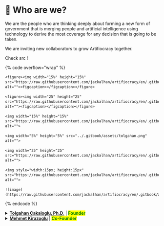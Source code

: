 # 👥 Who are we?

We are the people who are thinking deeply about forming a new form of government that is merging people and artificial intelligence using technology to derive the most coverage for any decision that is going to be taken.

We are inviting new collaborators to grow Artifiocracy together.

Check src !

{% code overflow="wrap" %}
```markup
<figure><img width="15%" height="15%" src="https://raw.githubusercontent.com/jackalhan/artifiocracy/en/.gitbook/assets/tolgahan.png" alt=""><figcaption></figcaption></figure>

<figure><img width="25" height="25" src="https://raw.githubusercontent.com/jackalhan/artifiocracy/en/.gitbook/assets/tolgahan.png" alt=""><figcaption></figcaption></figure>

<img width="15%" height="15%" src="https://raw.githubusercontent.com/jackalhan/artifiocracy/en/.gitbook/assets/tolgahan.png" alt="">

<img width="5%" height="5%" src="../.gitbook/assets/tolgahan.png" alt="">

<img width="25" height="25" src="https://raw.githubusercontent.com/jackalhan/artifiocracy/en/.gitbook/assets/tolgahan.png" alt="">

<img style="width:15px; height:15px" src="https://raw.githubusercontent.com/jackalhan/artifiocracy/en/.gitbook/assets/tolgahan.png" alt="">

![image](https://raw.githubusercontent.com/jackalhan/artifiocracy/en/.gitbook/assets/tolgahan.png)
```
{% endcode %}

<details>

<summary><a href="https://www.linkedin.com/in/tolgahan/"><strong>Tolgahan Cakaloglu, Ph.D</strong>.</a> | <mark style="color:green;"><strong>Founder</strong></mark></summary>

![](../.gitbook/assets/tolgahan.png)

</details>

<details>

<summary><a href="https://www.linkedin.com/in/tolgahan/"><strong>Mehmet Kirazoglu</strong></a> | <mark style="color:green;"><strong>Co-Founder</strong></mark></summary>

![](../.gitbook/assets/tolgahan.png)

</details>
